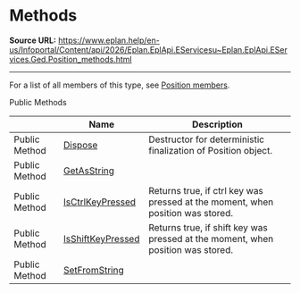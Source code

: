 # Methods

**Source URL:** https://www.eplan.help/en-us/Infoportal/Content/api/2026/Eplan.EplApi.EServicesu~Eplan.EplApi.EServices.Ged.Position_methods.html

---

For a list of all members of this type, see [Position members](Eplan.EplApi.EServicesu~Eplan.EplApi.EServices.Ged.Position_members.html).

Public Methods

|  | Name | Description |
| --- | --- | --- |
| Public Method | [Dispose](Eplan.EplApi.EServicesu~Eplan.EplApi.EServices.Ged.Position~Dispose().html) | Destructor for deterministic finalization of Position object. |
| Public Method | [GetAsString](Eplan.EplApi.EServicesu~Eplan.EplApi.EServices.Ged.Position~GetAsString.html) |  |
| Public Method | [IsCtrlKeyPressed](Eplan.EplApi.EServicesu~Eplan.EplApi.EServices.Ged.Position~IsCtrlKeyPressed.html) | Returns true, if ctrl key was pressed at the moment, when position was stored. |
| Public Method | [IsShiftKeyPressed](Eplan.EplApi.EServicesu~Eplan.EplApi.EServices.Ged.Position~IsShiftKeyPressed.html) | Returns true, if shift key was pressed at the moment, when position was stored. |
| Public Method | [SetFromString](Eplan.EplApi.EServicesu~Eplan.EplApi.EServices.Ged.Position~SetFromString.html) |  |



